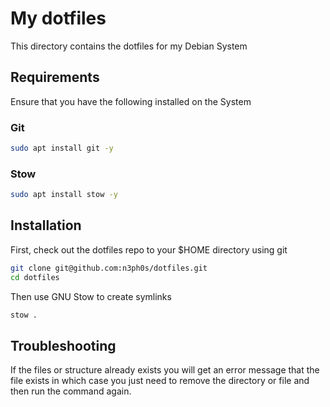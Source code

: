 # My dotfiles

This directory contains the dotfiles for my Debian System

## Requirements

Ensure that you have the following installed on the System

### Git

```bash
sudo apt install git -y
```

### Stow
```bash
sudo apt install stow -y 
```
## Installation

First, check out the dotfiles repo to your $HOME directory using git

```bash
git clone git@github.com:n3ph0s/dotfiles.git
cd dotfiles
```

Then use GNU Stow to create symlinks 

```bash
stow .
```

## Troubleshooting

If the files or structure already exists you will get an error message that the file exists in which case you just need to remove the directory or file and then run the command again.  
